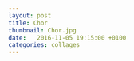 ```yaml
---
layout: post
title: Chor
thumbnail: Chor.jpg
date:   2016-11-05 19:15:00 +0100
categories: collages
---
```

